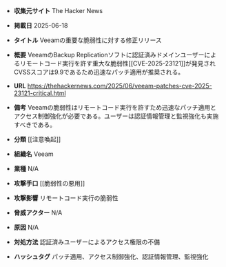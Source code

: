 - **収集元サイト**
The Hacker News

- **掲載日**
2025-06-18

- **タイトル**
Veeamの重要な脆弱性に対する修正リリース

- **概要**
VeeamのBackup Replicationソフトに認証済みドメインユーザーによるリモートコード実行を許す重大な脆弱性[[CVE-2025-23121]]が発見されCVSSスコアは9.9であるため迅速なパッチ適用が推奨される。

- **URL**
https://thehackernews.com/2025/06/veeam-patches-cve-2025-23121-critical.html

- **備考**
Veeamの脆弱性はリモートコード実行を許すため迅速なパッチ適用とアクセス制御強化が必要である。ユーザーは認証情報管理と監視強化も実施すべきである。

- **分類**
[[注意喚起]]

- **組織名**
Veeam

- **業種**
N/A

- **攻撃手口**
[[脆弱性の悪用]]

- **攻撃影響**
リモートコード実行の脆弱性

- **脅威アクター**
N/A

- **原因**
N/A

- **対処方法**
認証済みユーザーによるアクセス権限の不備

- **ハッシュタグ**
パッチ適用、アクセス制御強化、認証情報管理、監視強化
